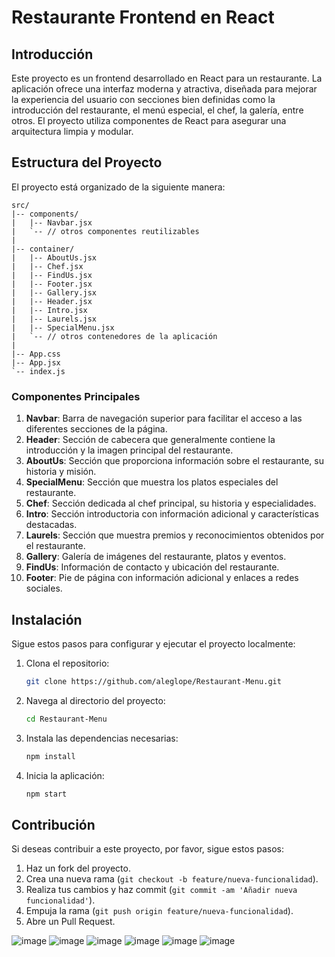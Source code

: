 # Restaurante Frontend en React

## Introducción

Este proyecto es un frontend desarrollado en React para un restaurante. La aplicación ofrece una interfaz moderna y atractiva, diseñada para mejorar la experiencia del usuario con secciones bien definidas como la introducción del restaurante, el menú especial, el chef, la galería, entre otros. El proyecto utiliza componentes de React para asegurar una arquitectura limpia y modular.

## Estructura del Proyecto

El proyecto está organizado de la siguiente manera:

```
src/
|-- components/
|   |-- Navbar.jsx
|   `-- // otros componentes reutilizables
|
|-- container/
|   |-- AboutUs.jsx
|   |-- Chef.jsx
|   |-- FindUs.jsx
|   |-- Footer.jsx
|   |-- Gallery.jsx
|   |-- Header.jsx
|   |-- Intro.jsx
|   |-- Laurels.jsx
|   |-- SpecialMenu.jsx
|   `-- // otros contenedores de la aplicación
|
|-- App.css
|-- App.jsx
`-- index.js
```

### Componentes Principales

1. **Navbar**: Barra de navegación superior para facilitar el acceso a las diferentes secciones de la página.
2. **Header**: Sección de cabecera que generalmente contiene la introducción y la imagen principal del restaurante.
3. **AboutUs**: Sección que proporciona información sobre el restaurante, su historia y misión.
4. **SpecialMenu**: Sección que muestra los platos especiales del restaurante.
5. **Chef**: Sección dedicada al chef principal, su historia y especialidades.
6. **Intro**: Sección introductoria con información adicional y características destacadas.
7. **Laurels**: Sección que muestra premios y reconocimientos obtenidos por el restaurante.
8. **Gallery**: Galería de imágenes del restaurante, platos y eventos.
9. **FindUs**: Información de contacto y ubicación del restaurante.
10. **Footer**: Pie de página con información adicional y enlaces a redes sociales.

## Instalación

Sigue estos pasos para configurar y ejecutar el proyecto localmente:

1. Clona el repositorio:
   ```sh
   git clone https://github.com/aleglope/Restaurant-Menu.git
   ```
2. Navega al directorio del proyecto:
   ```sh
   cd Restaurant-Menu
   ```
3. Instala las dependencias necesarias:
   ```sh
   npm install
   ```
4. Inicia la aplicación:
   ```sh
   npm start


## Contribución

Si deseas contribuir a este proyecto, por favor, sigue estos pasos:

1. Haz un fork del proyecto.
2. Crea una nueva rama (`git checkout -b feature/nueva-funcionalidad`).
3. Realiza tus cambios y haz commit (`git commit -am 'Añadir nueva funcionalidad'`).
4. Empuja la rama (`git push origin feature/nueva-funcionalidad`).
5. Abre un Pull Request.


![image](https://github.com/aleglope/Restaurant-Menu/assets/145428743/0d3a877c-6945-490a-a823-34df3bac6158)
![image](https://github.com/aleglope/Restaurant-Menu/assets/145428743/ad1707e5-9851-4500-8ad0-4cf0d8f39fc1)
![image](https://github.com/aleglope/Restaurant-Menu/assets/145428743/5b5c70d9-3029-4f68-a222-7e6a980ebbb2)
![image](https://github.com/aleglope/Restaurant-Menu/assets/145428743/d28ba09d-f7de-4666-bf2f-163402f9f4ae)
![image](https://github.com/aleglope/Restaurant-Menu/assets/145428743/59f2efe1-4d0c-4b0f-bcb8-432906114f09)
![image](https://github.com/aleglope/Restaurant-Menu/assets/145428743/5ef99bc4-bad6-48ef-87c9-8ed3021a7548)





